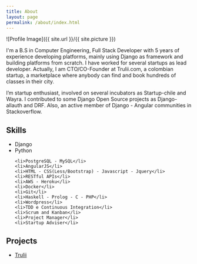 ```yaml
---
title: About
layout: page
permalink: /about/index.html
---
```

![Profile Image]({{ site.url }}/{{ site.picture }})

<p>I'm a B.S in Computer Engineering, Full Stack Developer with 5 years of experience developing platforms, 
mainly using Django as framework and building platforms from scratch. I have 
worked for several startups as lead developer. Actually, I am CTO/CO-Founder at Trulii.com, a colombian startup, a marketplace where anybody can find and book hundreds of classes in their city.
</p>

<p>I’m startup enthusiast, involved on several incubators as Startup-chile and Wayra. 
I contributed to some Django Open Source projects as Django-allauth and DRF. Also, an active member 
of Django - Angular communities in Stackoverflow.</p>



<h2>Skills</h2>

<ul class="skill-list">
	<li>Django</li>
	<li>Python</li>

	<li>PostgreSQL - MySQL</li>
	<li>AngularJS</li>
	<li>HTML - CSS(Less/Bootstrap) - Javascript - Jquery</li>
	<li>RESTful APIs</li>
	<li>AWS - Heroku</li>
	<li>Docker</li>
	<li>Git</li>
	<li>Haskell - Prolog - C - PHP</li>
	<li>Wordpress</li>
	<li>TDD e Continuous Integration</li>
	<li>Scrum and Kanban</li>
	<li>Project Manager</li>
	<li>Startup Adviser</li>
</ul>

<h2>Projects</h2>

<ul>
	<li><a href="trulii-project">Trulii</a></li>
</ul>
